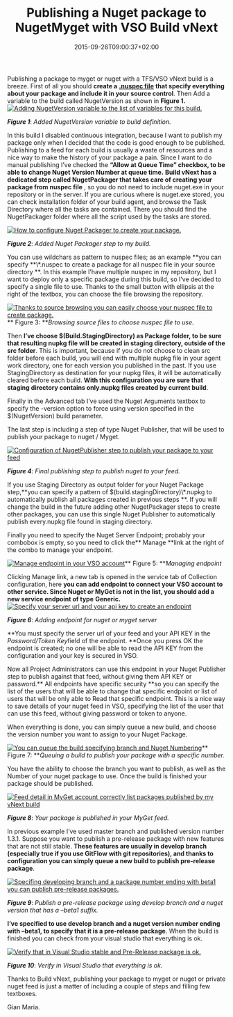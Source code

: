 ﻿---
title: "Publishing a Nuget package to NugetMyget with VSO Build vNext"
description: ""
date: 2015-09-26T09:00:37+02:00
draft: false
tags: [build,vNext]
categories: [Tfs]
---
Publishing a package to myget or nuget with a TFS/VSO vNext build is a breeze. First of all you should  **create a** [**.nuspec file**](https://docs.nuget.org/create/nuspec-reference) **that specify everything about your package and include it in your source control**. Then Add a variable to the build called NugetVersion as shown in  **Figure 1.** [![Adding NugetVersion variable to the list of variables for this build.](https://www.codewrecks.com/blog/wp-content/uploads/2015/09/image_thumb6.png "Adding NugetVersion variable")](https://www.codewrecks.com/blog/wp-content/uploads/2015/09/image6.png)

 ***Figure 1***: *Added NugetVersion variable to build definition.*

In this build I disabled continuous integration, because I want to publish my package only when I decided that the code is good enough to be published. Publishing to a feed for each build is usually a waste of resources and a nice way to make the history of your package a pain. Since I want to do manual publishing I’ve checked the  **“Allow at Queue Time” checkbox, to be able to change Nuget Version Number at queue time.**  **Build vNext has a dedicated step called NugetPackager that takes care of creating your package from nuspec file** , so you do not need to include nuget.exe in your repository or in the server. If you are curious where is nuget.exe stored, you can check installation folder of your build agent, and browse the Task Directory where all the tasks are contained. There you should find the NugetPackager folder where all the script used by the tasks are stored.

[![How to configure Nuget Packager to create your package.](https://www.codewrecks.com/blog/wp-content/uploads/2015/09/image_thumb7.png "Nuget Packager build step")](https://www.codewrecks.com/blog/wp-content/uploads/2015/09/image7.png)

 ***Figure 2***: *Added Nuget Packager step to my build.*

You can use wildchars as pattern to nuspec files; as an example **you can specify \*\*\\*.nuspec to create a package for all nuspec file in your source directory **. In this example I’have multiple nuspec in my repository, but I want to deploy only a specific package during this build, so I’ve decided to specify a single file to use. Thanks to the small button with ellipsis at the right of the textbox, you can choose the file browsing the repository.

[![Thanks to source browsing you can easily choose your nuspec file to create package.](https://www.codewrecks.com/blog/wp-content/uploads/2015/09/image_thumb8.png "Browsing source")](https://www.codewrecks.com/blog/wp-content/uploads/2015/09/image8.png)** Figure 3: ***Browsing source files to choose nuspec file to use.*

Then  **I’ve choose $(Build.StagingDirectory) as Package folder, to be sure that resulting nupkg file will be created in staging directory, outside of the src folder**. This is important, because if you do not choose to clean src folder before each build, you will end with multiple nupkg file in your agent work directory, one for each version you published in the past. If you use StagingDirectory as destination for your nupkg files, it will be automatically cleared before each build.  **With this configuration you are sure that staging directory contains only.nupkg files created by current build**.

Finally in the Advanced tab I’ve used the Nuget Arguments textbox to specify the -version option to force using version specified in the $(NugetVersion) build parameter.

The last step is including a step of type Nuget Publisher, that will be used to publish your package to nuget / Myget.

[![Configuration of NugetPublisher step to publish your package to your feed](https://www.codewrecks.com/blog/wp-content/uploads/2015/09/image_thumb9.png "Nuget publishing")](https://www.codewrecks.com/blog/wp-content/uploads/2015/09/image9.png)

 ***Figure 4***: *Final publishing step to publish nuget to your feed.*

If you use Staging Directory as output folder for your Nuget Package step,**you can specify a pattern of $(build.stagingDirectory)\\*.nupkg to automatically publish all packages created in previous steps **. If you will change the build in the future adding other NugetPackager steps to create other packages, you can use this single Nuget Publisher to automatically publish every.nupkg file found in staging directory.

Finally you need to specify the Nuget Server Endpoint; probably your combobox is empty, so you need to click the** Manage **link at the right of the combo to manage your endpoint.

[![Manage endpoint in your VSO account](https://www.codewrecks.com/blog/wp-content/uploads/2015/09/SNAGHTML563093_thumb.png "Managing Endpoint")](https://www.codewrecks.com/blog/wp-content/uploads/2015/09/SNAGHTML563093.png)** Figure 5: ***Managing endpoint*

Clicking Manage link, a new tab is opened in the service tab of Collection configuration, here  **you can add endpoint to connect your VSO account to other service. Since Nuget or MyGet is not in the list, you should add a new service endpoint of type**  **Generic.** [![Specify your server url and your api key to create an endopint](https://www.codewrecks.com/blog/wp-content/uploads/2015/09/image_thumb10.png "Adding endpoint")](https://www.codewrecks.com/blog/wp-content/uploads/2015/09/image10.png)

 ***Figure 6***: *Adding endpoint for nuget or myget server*

**You must specify the server url of your feed and your API KEY in the *Password/Token Key*field of the endpoint. **Once you press OK the endpoint is created; no one will be able to read the API KEY from the configuration and your key is secured in VSO.

Now all Project Administrators can use this endpoint in your Nuget Publisher step to publish against that feed, without giving them API KEY or password.** All endpoints have specific security **so you can specify the list of the users that will be able to change that specific endpoint or list of users that will be only able to Read that specific endpoint. This is a nice way to save details of your nuget feed in VSO, specifying the list of the user that can use this feed, without giving password or token to anyone.

When everything is done, you can simply queue a new build, and choose the version number you want to assign to your Nuget Package.

[![You can queue the build specifying branch and Nuget Numbering](https://www.codewrecks.com/blog/wp-content/uploads/2015/09/image_thumb11.png "Queuing the build")](https://www.codewrecks.com/blog/wp-content/uploads/2015/09/image11.png)** Figure 7: ***Queuing a build to publish your package with a specific number.*

You have the ability to choose the branch you want to publish, as well as the Number of your nuget package to use. Once the build is finished your package should be published.

[![Feed detail in MyGet account correctly list packages published by my vNext build](https://www.codewrecks.com/blog/wp-content/uploads/2015/09/SNAGHTML601346_thumb.png "Feed Detail")](https://www.codewrecks.com/blog/wp-content/uploads/2015/09/SNAGHTML601346.png)

 ***Figure 8***: *Your package is published in your MyGet feed.*

In previous example I’ve used master branch and published version number 1.3.1. Suppose you want to publish a pre-release package with new features that are not still stable.  **These features are usually in develop branch (especially true if you use GitFlow with git repositories), and thanks to configuration you can simply queue a new build to publish pre-release package**.

[![Specifing developing branch and a package number ending with beta1 you can publish pre-release packages.](https://www.codewrecks.com/blog/wp-content/uploads/2015/09/image_thumb12.png "Publishing pre release package")](https://www.codewrecks.com/blog/wp-content/uploads/2015/09/image12.png)

 ***Figure 9***: *Publish a pre-release package using develop branch and a nuget version that has a –beta1 suffix.*

 **I’ve specified to use develop branch and a nuget version number ending with –beta1, to specify that it is a pre-release package**. When the build is finished you can check from your visual studio that everything is ok.

[![Verify that in Visual Studio stable and Pre-Release package is ok.](https://www.codewrecks.com/blog/wp-content/uploads/2015/09/image_thumb13.png "Visual Studio browsing")](https://www.codewrecks.com/blog/wp-content/uploads/2015/09/image13.png)

 ***Figure 10***: *Verify in Visual Studio that everything is ok.*

Thanks to Build vNext, publishing your package to myget or nuget or private nuget feed is just a matter of including a couple of steps and filling few textboxes.

Gian Maria.
